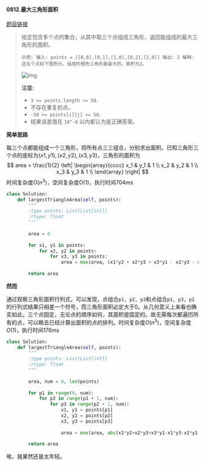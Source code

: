 #### 0812.最大三角形面积

[题目链接](https://leetcode-cn.com/problems/largest-triangle-area/)

> 给定包含多个点的集合，从其中取三个点组成三角形，返回能组成的最大三角形的面积。
>
> `
> 示例:
> 输入: points = [[0,0],[0,1],[1,0],[0,2],[2,0]]
> 输出: 2
> 解释: 
> 这五个点如下图所示。组成的橙色三角形是最大的，面积为2。
> `
>
> ![img](https://s3-lc-upload.s3.amazonaws.com/uploads/2018/04/04/1027.png)
>
> **注意:**
>
> - `3 <= points.length <= 50`.
> - 不存在重复的点。
> -  `-50 <= points[i][j] <= 50`.
> - 结果误差值在 `10^-6` 以内都认为是正确答案。

**简单思路**

每三个点都能组成一个三角形，将所有点三三组合，分别求出面积。已知三角形三个点的座标为$(x1, y1), (x2, y2), (x3, y3)$，三角形的面积为
$$
area = \frac{1}{2}
	   \left|
       \begin{array}{cccc}
    	x_1 & y_1 & 1 \\
   	 	x_2 & y_2 & 1 \\
    	x_3 & y_3 & 1 \\
    	\end{array}
    	\right|
$$
时间复杂度$O(n^3)$，空间复杂度O$(1)$，执行时间704ms

```python
class Solution:
    def largestTriangleArea(self, points):
        """
        :type points: List[List[int]]
        :rtype: float
        """
        
        area = 0
        
        for x1, y1 in points:
            for x2, y2 in points:
                for x3, y3 in points:
                    area = max(area, (x1*y2 + x2*y3 + x3*y1 - x1*y3 - x2*y1 - x3*y2) / 2)
                    
        return area
```

**然而**

通过观察三角形面积行列式，可以发现，点组合`p1, p2, p3`和点组合`p1, p3, p2`的行列式结果只相差一个符号，而三角形面积必定大于0。从几何意义上来看也确实如此，三个点固定，无论点的顺序如何，其面积是固定的。故无需每次都遍历所有的点，可以略去已经计算出面积的点的排列。时间复杂度$O(n^3)$，空间复杂度$O(1)$，执行时间176ms

```python
class Solution:
    def largestTriangleArea(self, points):
        """
        :type points: List[List[int]]
        :rtype: float
        """
        
        area, num = 0, len(points)
        
        for p1 in range(0, num):
            for p2 in range(p1 + 1, num):
                for p3 in range(p2 + 1, num):
                    x1, y1 = points[p1]
                    x2, y2 = points[p2]
                    x3, y3 = points[p3]
                    
                    area = max(area, abs(x1*y2+x2*y3+x3*y1-x1*y3-x2*y1-x3*y2) / 2)
                    
        return area
```

唉，我果然还是太年轻。